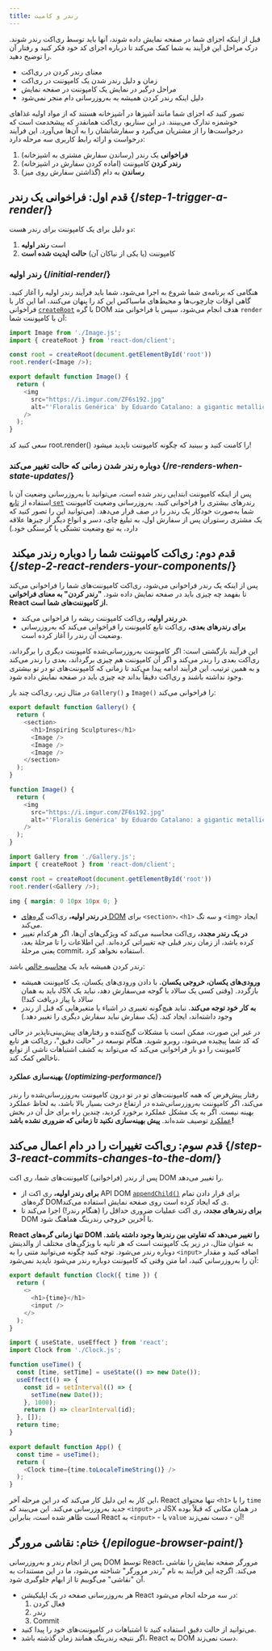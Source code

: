 ```yaml
---
title: رندر و کامیت
---
```


<Intro>

قبل از اینکه اجزای شما در صفحه نمایش داده شوند، آنها باید توسط ری‌اکت رندر شوند. درک مراحل این فرآیند به شما کمک می‌کند تا درباره اجرای کد خود فکر کنید و رفتار آن را توضیح دهید.

</Intro>

<YouWillLearn>

* معنای رندر کردن در ری‌اکت
* زمان و دلیل رندر شدن یک کامپوننت در ری‌اکت
* مراحل درگیر در نمایش یک کامپوننت در صفحه نمایش
* دلیل اینکه رندر کردن همیشه به به‌روزرسانی دام
 منجر نمی‌شود

</YouWillLearn>

تصور کنید که اجزای شما مانند آشپزها در آشپزخانه هستند که از مواد اولیه غذاهای خوشمزه تدارک می‌بینند. در این سناریو، ری‌اکت همانقدر که پیشخدمت است که درخواست‌ها را از مشتریان می‌گیرد و سفارشاتشان را به آن‌ها می‌آورد. این فرآیند درخواست و ارائه رابط کاربری سه مرحله دارد:

1. **فراخوانی** یک رندر (رساندن سفارش مشتری به اشپزخانه)
2. **رندر کردن** کامپوننت (اماده کردن سفارش در اشپزخانه)
3. **رساندن** به دام (گذاشتن سفارش روی میز)

<IllustrationBlock sequential>
  <Illustration caption="Trigger" alt="React as a server in a restaurant, fetching orders from the users and delivering them to the Component Kitchen." src="/images/docs/illustrations/i_render-and-commit1.png" />
  <Illustration caption="Render" alt="The Card Chef gives React a fresh Card component." src="/images/docs/illustrations/i_render-and-commit2.png" />
  <Illustration caption="Commit" alt="React delivers the Card to the user at their table." src="/images/docs/illustrations/i_render-and-commit3.png" />
</IllustrationBlock>

## قدم اول: فراخوانی یک رندر {/*step-1-trigger-a-render*/}

دو دلیل برای یک کامپوننت برای رندر هست:

1. است **رندر اولیه**
2. کامپوننت  (یا یکی از نیاکان آن) **حالت اپدیت شده است**

### رندر اولیه {/*initial-render*/}

هنگامی که برنامه‌ی شما شروع به اجرا می‌شود، شما باید فرآیند رندر اولیه را آغاز کنید. گاهی اوقات چارچوب‌ها و محیط‌های ماسباکس این کد را پنهان می‌کنند، اما این کار با فراخوانی [`createRoot`](/reference/react-dom/client/createRoot) با گره DOM هدف انجام می‌شود، سپس با فراخوانی متد `render` آن با کامپوننت شما:

<Sandpack>

```js src/index.js active
import Image from './Image.js';
import { createRoot } from 'react-dom/client';

const root = createRoot(document.getElementById('root'))
root.render(<Image />);
```

```js src/Image.js
export default function Image() {
  return (
    <img
      src="https://i.imgur.com/ZF6s192.jpg"
      alt="'Floralis Genérica' by Eduardo Catalano: a gigantic metallic flower sculpture with reflective petals"
    />
  );
}
```

</Sandpack>

سعی کنید کد root.render() را کامنت کنید و ببینید که چگونه کامپوننت ناپدید میشود!

### دوباره رندر شدن زمانی که حالت تغییر می‌کند {/*re-renders-when-state-updates*/}

پس از اینکه کامپوننت ابتدایی رندر شده است، می‌توانید با به‌روزرسانی وضعیت آن با استفاده از [تابع `set`](/reference/react/useState#setstate) رندرهای بیشتری را فراخوانی کنید. به‌روزرسانی وضعیت کامپوننت شما به‌صورت خودکار یک رندر را در صف قرار می‌دهد. (می‌توانید این را تصور کنید که یک مشتری رستوران پس از سفارش اول، به تبلیغ چای، دسر و انواع دیگر از چیزها علاقه دارد، به تبع وضعیت تشنگی یا گرسنگی خود.)


<IllustrationBlock sequential>
  <Illustration caption="State update..." alt="React as a server in a restaurant, serving a Card UI to the user, represented as a patron with a cursor for their head. They patron expresses they want a pink card, not a black one!" src="/images/docs/illustrations/i_rerender1.png" />
  <Illustration caption="...triggers..." alt="React returns to the Component Kitchen and tells the Card Chef they need a pink Card." src="/images/docs/illustrations/i_rerender2.png" />
  <Illustration caption="...render!" alt="The Card Chef gives React the pink Card." src="/images/docs/illustrations/i_rerender3.png" />
</IllustrationBlock>

##  قدم دوم: ری‌اکت کامپوننت شما را دوباره رندر میکند {/*step-2-react-renders-your-components*/}

پس از اینکه یک رندر فراخوانی می‌شود، ری‌اکت کامپوننت‌های شما را فراخوانی می‌کند تا بفهمد چه چیزی باید در صفحه نمایش داده شود. **"رندر کردن" به معنای فراخوانی React از کامپوننت‌های شما است.**

* **در رندر اولیه،** ری‌اکت کامپوننت ریشه را فراخوانی می‌کند.
* **برای رندرهای بعدی،** ری‌اکت تابع کامپوننت را فراخوانی می‌کند که به‌روزرسانی وضعیت آن رندر را آغاز کرده است.

این فرآیند بازگشتی است: اگر کامپوننت به‌روزرسانی‌شده کامپوننت دیگری را برگرداند، ری‌اکت بعدی را رندر می‌کند و اگر آن کامپوننت هم چیزی برگرداند، بعدی را رندر می‌کند و به همین ترتیب. این فرآیند ادامه پیدا می‌کند تا زمانی که کامپوننت‌های تو در تو بیشتری وجود نداشته باشند و ری‌اکت دقیقاً بداند چه چیزی باید در صفحه نمایش داده شود.

در مثال زیر، ری‌اکت چند بار `Gallery()` و `Image()` را فراخوانی می‌کند:


<Sandpack>

```js src/Gallery.js active
export default function Gallery() {
  return (
    <section>
      <h1>Inspiring Sculptures</h1>
      <Image />
      <Image />
      <Image />
    </section>
  );
}

function Image() {
  return (
    <img
      src="https://i.imgur.com/ZF6s192.jpg"
      alt="'Floralis Genérica' by Eduardo Catalano: a gigantic metallic flower sculpture with reflective petals"
    />
  );
}
```

```js src/index.js
import Gallery from './Gallery.js';
import { createRoot } from 'react-dom/client';

const root = createRoot(document.getElementById('root'))
root.render(<Gallery />);
```

```css
img { margin: 0 10px 10px 0; }
```

</Sandpack>

* **در رندر اولیه،** ری‌اکت [گره‌های DOM](https://developer.mozilla.org/docs/Web/API/Document/createElement) برای `<section>`، `<h1>` و سه تگ `<img>` ایجاد می‌کند.
* **در یک رندر مجدد،** ری‌اکت محاسبه می‌کند که ویژگی‌های آن‌ها، اگر هرکدام تغییر کرده باشد، از زمان رندر قبلی چه تغییراتی کرده‌اند. این اطلاعات را تا مرحلهٔ بعد، یعنی مرحلهٔ commit، استفاده نخواهد کرد.

<Pitfall>

رندر کردن همیشه باید یک [محاسبه خالص](/learn/keeping-components-pure) باشد:

* **ورودی‌های یکسان، خروجی یکسان.** با دادن ورودی‌های یکسان، یک کامپوننت همیشه باید به همان JSX بازگردد. (وقتی کسی یک سالاد با گوجه می‌سفارش دهد، نباید یک سالاد با پیاز دریافت کند!)
* **به کار خود توجه می‌کند.** نباید هیچ‌گونه تغییری در اشیاء یا متغیرهایی که قبل از رندر وجود داشته‌اند، ایجاد کند. (یک سفارش نباید سفارش دیگری را تغییر دهد.)

در غیر این صورت، ممکن است با مشکلات گیج‌کننده و رفتارهای پیش‌بینی‌ناپذیر در حالی که کد شما پیچیده می‌شود، روبرو شوید. هنگام توسعه در "حالت دقیق"، ری‌اکت هر تابع کامپوننت را دو بار فراخوانی می‌کند که می‌تواند به کشف اشتباهات ناشی از توابع ناخالص کمک کند.

</Pitfall>

<DeepDive>

#### بهینه‌سازی عملکرد {/*optimizing-performance*/}

رفتار پیش‌فرض که همه کامپوننت‌های تو در تو درون کامپوننت به‌روزرسانی‌شده را رندر می‌کند، اگر کامپوننت به‌روزرسانی‌شده در ارتفاع درخت بسیار بالا باشد، به لحاظ عملکرد بهینه نیست. اگر به یک مشکل عملکرد برخورد کردید، چندین راه برای حل آن در بخش [عملکرد](https://reactjs.org/docs/optimizing-performance.html) توصیف شده‌اند. **پیش بهینه‌سازی نکنید تا زمانی که ضروری نشده باشد!**

</DeepDive>

##  قدم سوم: ری‌اکت تغییرات را در دام اعمال می‌کند {/*step-3-react-commits-changes-to-the-dom*/}

پس از رندر (فراخوانی) کامپوننت‌های شما، ری اکت DOM را تغییر می‌دهد.

* **برای رندر اولیه،** ری اکت از API DOM [`appendChild()`](https://developer.mozilla.org/docs/Web/API/Node/appendChild) برای قرار دادن تمام گره‌های DOMی که ایجاد کرده است روی صفحه نمایش استفاده می‌کند.
* **برای رندرهای مجدد،** ری اکت عملیات ضروری حداقل را (هنگام رندر!) اجرا می‌کند تا DOM با آخرین خروجی رندرینگ هماهنگ شود.

**React تنها زمانی گره‌های DOM را تغییر می‌دهد که تفاوتی بین رندرها وجود داشته باشد.** به عنوان مثال، در زیر یک کامپوننت است که هر ثانیه با ویژگی‌های مختلف از والدینش دوباره رندر می‌شود. توجه کنید چگونه می‌توانید متنی را به `<input>` اضافه کنید و مقدار آن را به‌روزرسانی کنید، اما متن وقتی که کامپوننت دوباره رندر می‌شود ناپدید نمی‌شود:

<Sandpack>

```js src/Clock.js active
export default function Clock({ time }) {
  return (
    <>
      <h1>{time}</h1>
      <input />
    </>
  );
}
```

```js src/App.js hidden
import { useState, useEffect } from 'react';
import Clock from './Clock.js';

function useTime() {
  const [time, setTime] = useState(() => new Date());
  useEffect(() => {
    const id = setInterval(() => {
      setTime(new Date());
    }, 1000);
    return () => clearInterval(id);
  }, []);
  return time;
}

export default function App() {
  const time = useTime();
  return (
    <Clock time={time.toLocaleTimeString()} />
  );
}
```

</Sandpack>

این کار به این دلیل کار می‌کند که در این مرحله آخر، React تنها محتوای `<h1>` را با `time` جدید به‌روزرسانی می‌کند. این می‌بیند که `<input>` در JSX در همان مکانی که قبلاً بوده است ظاهر شده است، بنابراین React به `<input>` - یا `value` آن - دست نمی‌زند!

## ختام: نقاشی مرورگر {/*epilogue-browser-paint*/}

پس از انجام رندر و به‌روزرسانی DOM توسط React، مرورگر صفحه نمایش را نقاشی می‌کند. اگرچه این فرآیند به نام "رندر مرورگر" شناخته می‌شود، ما در این مستندات به آن "نقاشی" می‌گوییم تا از ابهام جلوگیری شود.

<Illustration alt="A browser painting 'still life with card element'." src="/images/docs/illustrations/i_browser-paint.png" />

<Recap>

* هر به‌روزرسانی صفحه در یک اپلیکیشن React در سه مرحله انجام می‌شود:
  1. فعال کردن
  2. رندر
  3. Commit
* می‌توانید از حالت دقیق استفاده کنید تا اشتباهات در کامپوننت‌های خود را پیدا کنید.
* اگر نتیجه رندرینگ همانند زمان گذشته باشد، React به DOM دست نمی‌زند.

</Recap>

